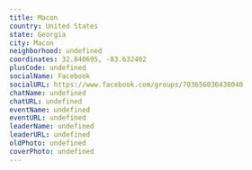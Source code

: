 ```yaml
---
title: Macon
country: United States
state: Georgia
city: Macon
neighborhood: undefined
coordinates: 32.840695, -83.632402
plusCode: undefined
socialName: Facebook
socialURL: https://www.facebook.com/groups/703656036438040
chatName: undefined
chatURL: undefined
eventName: undefined
eventURL: undefined
leaderName: undefined
leaderURL: undefined
oldPhoto: undefined
coverPhoto: undefined
---
```

